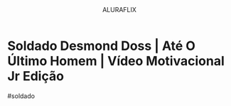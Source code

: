  <header>ALURAFLIX</header> 


 <h1>Soldado Desmond Doss | Até O Último Homem | Vídeo Motivacional Jr Edição</h1>

 <p>#soldado</p>
